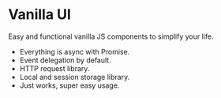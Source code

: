 # Vanilla UI

Easy and functional vanilla JS components to simplify your life.

- Everything is async with Promise.
- Event delegation by default.
- HTTP request library.
- Local and session storage library.
- Just works, super easy usage.
